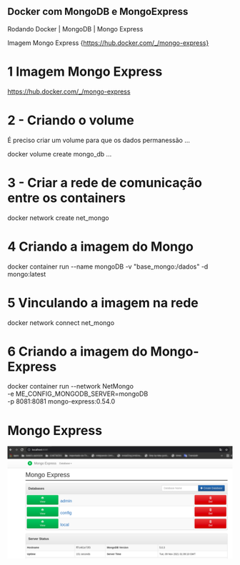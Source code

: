 ## Docker com MongoDB e MongoExpress
Rodando Docker | MongoDB | Mongo Express


Imagem Mongo Express
{https://hub.docker.com/_/mongo-express}

# 1 Imagem Mongo Express
https://hub.docker.com/_/mongo-express

# 2 - Criando o volume
É preciso criar um volume para que os dados permanessão 
...

docker volume create mongo_db
...
# 3 - Criar a rede de comunicação entre os containers

docker network create net_mongo

# 4 Criando a imagem do Mongo

docker container run --name mongoDB -v "base_mongo:/dados" -d mongo:latest

# 5 Vinculando a imagem na rede
docker network connect net_mongo <ID da imagem>

# 6 Criando a imagem do Mongo-Express
docker container run --network NetMongo \
-e ME_CONFIG_MONGODB_SERVER=mongoDB \
-p 8081:8081 mongo-express:0.54.0

# Mongo Express
![Mongo Express](img/mongo-express.png)
